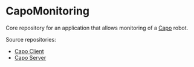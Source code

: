 # CapoMonitoring
Core repository for an application that allows monitoring of a [Capo](9https://capo.iisg.agh.edu.pl/) robot.

Source repositories:
- [Capo Client](https://github.com/TK-Wensday-1115/CapoClient)
- [Capo Server](https://github.com/TK-Wensday-1115/CapoServer)
